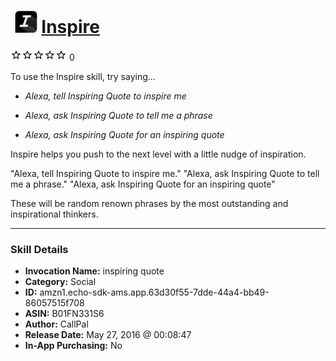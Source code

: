 # &nbsp;<img src="skill_icon" alt="Inspire icon" width="36"> [Inspire](http://alexa.amazon.com/#skills/amzn1.echo-sdk-ams.app.63d30f55-7dde-44a4-bb49-86057515f708)
![0 stars](../../images/ic_star_border_black_18dp_1x.png)![0 stars](../../images/ic_star_border_black_18dp_1x.png)![0 stars](../../images/ic_star_border_black_18dp_1x.png)![0 stars](../../images/ic_star_border_black_18dp_1x.png)![0 stars](../../images/ic_star_border_black_18dp_1x.png) 0

To use the Inspire skill, try saying...

* *Alexa, tell Inspiring Quote  to inspire me*

* *Alexa, ask Inspiring Quote to tell me a phrase*

* *Alexa, ask Inspiring Quote for an inspiring quote*

Inspire helps you push to the next level with a little nudge of inspiration.   

"Alexa, tell Inspiring Quote  to inspire me."
"Alexa, ask Inspiring Quote to tell me a phrase."
"Alexa, ask Inspiring Quote for an inspiring quote"

These will be random renown phrases by the most outstanding and inspirational thinkers.

***

### Skill Details

* **Invocation Name:** inspiring quote
* **Category:** Social
* **ID:** amzn1.echo-sdk-ams.app.63d30f55-7dde-44a4-bb49-86057515f708
* **ASIN:** B01FN331S6
* **Author:** CallPal
* **Release Date:** May 27, 2016 @ 00:08:47
* **In-App Purchasing:** No
